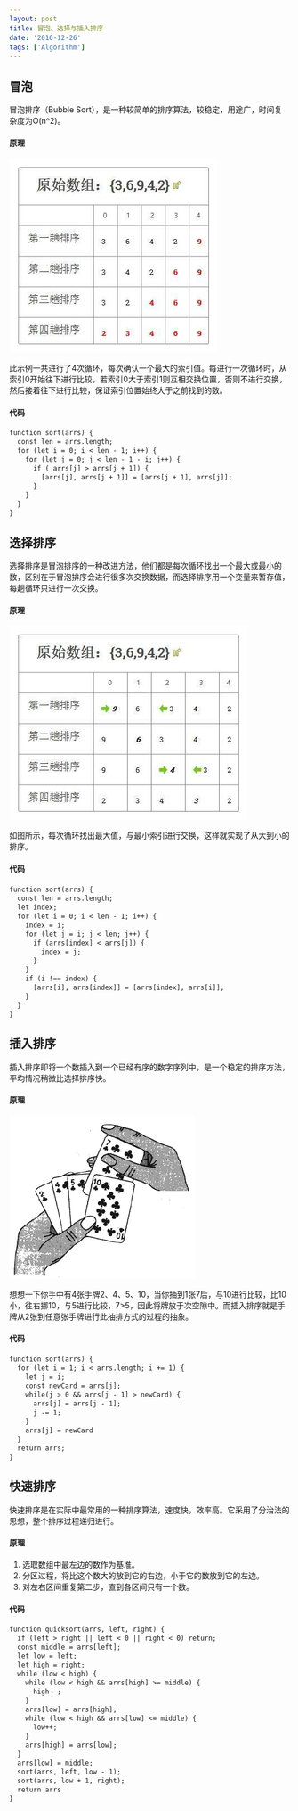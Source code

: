 ```yaml
---
layout: post
title: 冒泡、选择与插入排序
date: '2016-12-26'
tags: ['Algorithm']
---
```


## 冒泡
冒泡排序（Bubble Sort），是一种较简单的排序算法，较稳定，用途广，时间复杂度为O(n^2)。

#### 原理

![](./1.jpg)

此示例一共进行了4次循环，每次确认一个最大的索引值。每进行一次循环时，从索引0开始往下进行比较，若索引0大于索引1则互相交换位置，否则不进行交换，然后接着往下进行比较，保证索引位置始终大于之前找到的数。

#### 代码

```
function sort(arrs) {
  const len = arrs.length;
  for (let i = 0; i < len - 1; i++) {
    for (let j = 0; j < len - 1 - i; j++) {
      if ( arrs[j] > arrs[j + 1]) {
        [arrs[j], arrs[j + 1]] = [arrs[j + 1], arrs[j]];
      }
    }
  }
}
```

## 选择排序
选择排序是冒泡排序的一种改进方法，他们都是每次循环找出一个最大或最小的数，区别在于冒泡排序会进行很多次交换数据，而选择排序用一个变量来暂存值，每趟循环只进行一次交换。

#### 原理
![选择排序](./2.jpg)

如图所示，每次循环找出最大值，与最小索引进行交换，这样就实现了从大到小的排序。

#### 代码
```
function sort(arrs) {
  const len = arrs.length;
  let index;
  for (let i = 0; i < len - 1; i++) {
    index = i;
    for (let j = i; j < len; j++) {
      if (arrs[index] < arrs[j]) {
        index = j;
      }
    }
    if (i !== index) {
      [arrs[i], arrs[index]] = [arrs[index], arrs[i]];
    }
  }
}
```

## 插入排序
插入排序即将一个数插入到一个已经有序的数字序列中，是一个稳定的排序方法，平均情况稍微比选择排序快。

#### 原理

![](./3.jpg)

想想一下你手中有4张手牌2、4、5、10，当你抽到1张7后，与10进行比较，比10小，往右挪10，与5进行比较，7>5，因此将牌放于次空隙中。而插入排序就是手牌从2张到任意张手牌进行此抽排方式的过程的抽象。

#### 代码
```
function sort(arrs) {
  for (let i = 1; i < arrs.length; i += 1) {
    let j = i;
    const newCard = arrs[j];
    while(j > 0 && arrs[j - 1] > newCard) {
      arrs[j] = arrs[j - 1];
      j -= 1;
    }
    arrs[j] = newCard
  }
  return arrs;
}
```

## 快速排序
快速排序是在实际中最常用的一种排序算法，速度快，效率高。它采用了分治法的思想，整个排序过程递归进行。

#### 原理
1. 选取数组中最左边的数作为基准。
2. 分区过程，将比这个数大的放到它的右边，小于它的数放到它的左边。
3. 对左右区间重复第二步，直到各区间只有一个数。

#### 代码
```
function quicksort(arrs, left, right) {
  if (left > right || left < 0 || right < 0) return;
  const middle = arrs[left];
  let low = left;
  let high = right;
  while (low < high) {
    while (low < high && arrs[high] >= middle) {
      high--;
    }
    arrs[low] = arrs[high];
    while (low < high && arrs[low] <= middle) {
      low++;
    }
    arrs[high] = arrs[low];
  }
  arrs[low] = middle;
  sort(arrs, left, low - 1);
  sort(arrs, low + 1, right);
  return arrs
}
```
